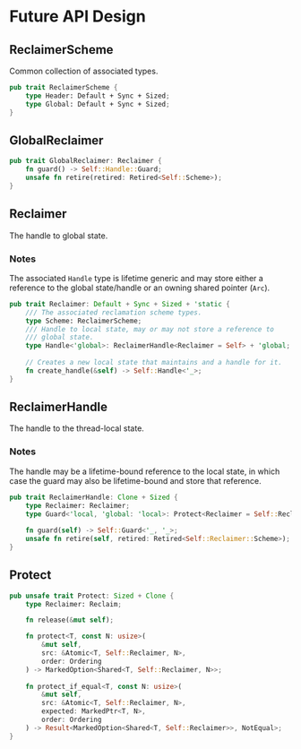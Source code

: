 # Future API Design

## ReclaimerScheme

Common collection of associated types.

```rust
pub trait ReclaimerScheme {
    type Header: Default + Sync + Sized;
    type Global: Default + Sync + Sized;
}
```

## GlobalReclaimer

```rust
pub trait GlobalReclaimer: Reclaimer {
    fn guard() -> Self::Handle::Guard;
    unsafe fn retire(retired: Retired<Self::Scheme>); 
}
```

## Reclaimer

The handle to global state.

### Notes

The associated `Handle` type is lifetime generic and may store either a
reference to the global state/handle or an owning shared pointer (`Arc`).

```rust
pub trait Reclaimer: Default + Sync + Sized + 'static {
    /// The associated reclamation scheme types.
    type Scheme: ReclaimerScheme;
    /// Handle to local state, may or may not store a reference to
    /// global state.
    type Handle<'global>: ReclaimerHandle<Reclaimer = Self> + 'global;
    
    // Creates a new local state that maintains and a handle for it.
    fn create_handle(&self) -> Self::Handle<'_>;
}
```

## ReclaimerHandle

The handle to the thread-local state.

### Notes

The handle may be a lifetime-bound reference to the local state, in which case
the guard may also be lifetime-bound and store that reference. 

```rust
pub trait ReclaimerHandle: Clone + Sized {
    type Reclaimer: Reclaimer;
    type Guard<'local, 'global: 'local>: Protect<Reclaimer = Self::Reclaimer> + 'local; 
    
    fn guard(self) -> Self::Guard<'_, '_>;
    unsafe fn retire(self, retired: Retired<Self::Reclaimer::Scheme>);
}
```

## Protect

```rust
pub unsafe trait Protect: Sized + Clone {
    type Reclaimer: Reclaim;

    fn release(&mut self);

    fn protect<T, const N: usize>(
        &mut self,
        src: &Atomic<T, Self::Reclaimer, N>,
        order: Ordering
    ) -> MarkedOption<Shared<T, Self::Reclaimer, N>>;
    
    fn protect_if_equal<T, const N: usize>(
        &mut self,
        src: &Atomic<T, Self::Reclaimer, N>,
        expected: MarkedPtr<T, N>,
        order: Ordering
    ) -> Result<MarkedOption<Shared<T, Self::Reclaimer>>, NotEqual>;
}
```
